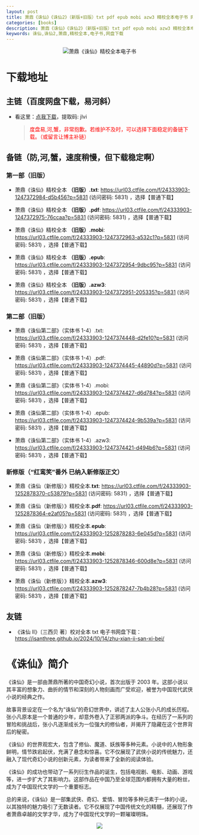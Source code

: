 ```yaml
---
layout: post
title: 萧鼎《诛仙》《诛仙2》（新版+旧版）txt pdf epub mobi azw3 精校全本电子书 网盘下载
categories: [books]
description: 萧鼎《诛仙》《诛仙2》（新版+旧版）txt pdf epub mobi azw3 精校全本电子书 网盘下载
keywords: 诛仙,诛仙2,萧鼎,精校全本,电子书,网盘下载
---
```


<div align="center"><img src="https://qweree.cn/wp-content/uploads/2024/05/image-1716108016498.png" alt="萧鼎《诛仙》精校全本电子书"></div>

# 下载地址

## 主链（百度网盘下载，易河斜）

- 看这里：[点我下载](https://pan.baidu.com/s/1qZRtufNxueSwGGkzsLIB5A?pwd=jlvi)，提取码: jlvi

  > <p style="color:red" >度盘易,河,蟹，非常抱歉。若维护不及时，可以选择下面稳定的备链下载。（或留言让博主补链）</p>

## 备链（防,河,蟹，速度稍慢，但下载稳定啊）

### 第一部（旧版）

- 萧鼎《诛仙》精校全本 **（旧版）.txt**: <https://url03.ctfile.com/f/24333903-1247372984-d5b456?p=5831> (访问密码: 5831) ，选择【普通下载】

- 萧鼎《诛仙》精校全本 **（旧版）.pdf**: <https://url03.ctfile.com/f/24333903-1247372975-76ccaa?p=5831> (访问密码: 5831) ，选择【普通下载】

- 萧鼎《诛仙》精校全本 **（旧版）.mobi**: <https://url03.ctfile.com/f/24333903-1247372963-a532c1?p=5831> (访问密码: 5831) ，选择【普通下载】

- 萧鼎《诛仙》精校全本 **（旧版）.epub**: <https://url03.ctfile.com/f/24333903-1247372954-9dbc95?p=5831> (访问密码: 5831) ，选择【普通下载】

- 萧鼎《诛仙》精校全本 **（旧版）.azw3**: <https://url03.ctfile.com/f/24333903-1247372951-205335?p=5831> (访问密码: 5831) ，选择【普通下载】

### 第二部（旧版）

- 萧鼎《诛仙第二部》（实体书 1-4）.txt: <https://url03.ctfile.com/f/24333903-1247374448-d2fe10?p=5831> (访问密码: 5831) ，选择【普通下载】

- 萧鼎《诛仙第二部》（实体书 1-4）.pdf: <https://url03.ctfile.com/f/24333903-1247374445-44890d?p=5831> (访问密码: 5831) ，选择【普通下载】

- 萧鼎《诛仙第二部》（实体书 1-4）.mobi: <https://url03.ctfile.com/f/24333903-1247374427-d6d784?p=5831> (访问密码: 5831) ，选择【普通下载】

- 萧鼎《诛仙第二部》（实体书 1-4）.epub: <https://url03.ctfile.com/f/24333903-1247374424-9b539a?p=5831> (访问密码: 5831) ，选择【普通下载】

- 萧鼎《诛仙第二部》（实体书 1-4）.azw3: <https://url03.ctfile.com/f/24333903-1247374421-d494b6?p=5831> (访问密码: 5831) ，选择【普通下载】

### 新修版（“红鸾笑”番外 已纳入新修版正文）

- 萧鼎《诛仙（新修版）》精校全本.**txt**: <https://url03.ctfile.com/f/24333903-1252878370-c53879?p=5831> (访问密码: 5831) ，选择【普通下载】

- 萧鼎《诛仙（新修版）》精校全本.**pdf**: <https://url03.ctfile.com/f/24333903-1252878364-e2af05?p=5831> (访问密码: 5831) ，选择【普通下载】

- 萧鼎《诛仙（新修版）》精校全本.**epub**: <https://url03.ctfile.com/f/24333903-1252878283-6e045d?p=5831> (访问密码: 5831) ，选择【普通下载】

- 萧鼎《诛仙（新修版）》精校全本.**mobi**: <https://url03.ctfile.com/f/24333903-1252878346-600d8e?p=5831> (访问密码: 5831) ，选择【普通下载】

- 萧鼎《诛仙（新修版）》精校全本.**azw3**: <https://url03.ctfile.com/f/24333903-1252878247-7b4b28?p=5831> (访问密码: 5831) ，选择【普通下载】

## 友链

- 《诛仙 Ⅱ》〔三西贝 著〕校对全本 txt 电子书网盘下载：<https://isanthree.github.io/2024/10/14/zhu-xian-ii-san-xi-bei/>

# 《诛仙》简介

《诛仙》是一部由萧鼎所著的中国奇幻小说，首次出版于 2003 年。这部小说以其丰富的想象力、曲折的情节和深刻的人物刻画而广受欢迎，被誉为中国现代武侠小说的经典之作。

故事背景设定在一个名为“诛仙”的奇幻世界中，讲述了主人公张小凡的成长历程。张小凡原本是一个普通的少年，却意外卷入了正邪两派的争斗。在经历了一系列的冒险和挑战后，张小凡逐渐成长为一位强大的修仙者，并揭开了隐藏在这个世界背后的秘密。

《诛仙》的世界观宏大，包含了修仙、魔道、妖族等多种元素。小说中的人物形象鲜明，情节跌宕起伏，充满了悬念和惊喜。它不仅展现了武侠小说的传统魅力，还融入了现代奇幻小说的创新元素，为读者带来了全新的阅读体验。

《诛仙》的成功也带动了一系列衍生作品的诞生，包括电视剧、电影、动画、游戏等，进一步扩大了其影响力。这部作品在中国乃至全球范围内都拥有大量的粉丝，成为了中国现代文学的一个重要标志。

总的来说，《诛仙》是一部集武侠、奇幻、爱情、冒险等多种元素于一体的小说，以其独特的魅力吸引了无数读者。它不仅展现了中国传统文化的精髓，还展现了作者萧鼎卓越的文学才华，成为了中国现代文学的一颗璀璨明珠。

<div align="center"><img src="https://pic.imgdb.cn/item/661a35e868eb93571333b3c3.gif"/></div>
